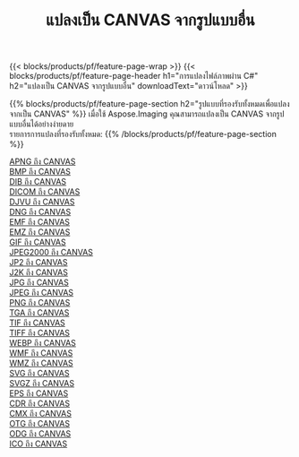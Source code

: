 ﻿---
title: แปลงเป็น CANVAS จากรูปแบบอื่น 
weight: 3920
url: /th/java/conversion/to/canvas 
lang: th
langdirlevel: 2
locales: zh-hans,ja,it,ru,de,es,fr,nl,id,lt,pl,pt,vi,tr,ko,zh-hant,ar,hi,th,sv,cs,uk,he
description: เมื่อใช้ Aspose.Imaging คุณสามารถแปลงเป็น CANVAS จากรูปแบบอื่นได้อย่างง่ายดาย
---

{{< blocks/products/pf/feature-page-wrap >}}
{{< blocks/products/pf/feature-page-header h1="การแปลงไฟล์ภาพผ่าน C#" h2="แปลงเป็น CANVAS จากรูปแบบอื่น" downloadText="ดาวน์โหลด" >}}


{{% blocks/products/pf/feature-page-section  h2="รูปแบบที่รองรับทั้งหมดเพื่อแปลงจากเป็น CANVAS" %}}
เมื่อใช้ Aspose.Imaging คุณสามารถแปลงเป็น CANVAS จากรูปแบบอื่นได้อย่างง่ายดาย
<br/>
รายการการแปลงที่รองรับทั้งหมด:
{{% /blocks/products/pf/feature-page-section %}}
<div class="container-fluid productfamilypage bg-gray">
    <div class="convertypes bg-gray agp-content section">
        <div class="container">
		<div class="row other-converters">
		    <div class='col-md-2 other-converter remove-lp remove-rp'><a href="/imaging/th/java/conversion/apng-to-canvas" >APNG ถึง CANVAS</a></div>
<div class='col-md-2 other-converter remove-lp remove-rp'><a href="/imaging/th/java/conversion/bmp-to-canvas" >BMP ถึง CANVAS</a></div>
<div class='col-md-2 other-converter remove-lp remove-rp'><a href="/imaging/th/java/conversion/dib-to-canvas" >DIB ถึง CANVAS</a></div>
<div class='col-md-2 other-converter remove-lp remove-rp'><a href="/imaging/th/java/conversion/dicom-to-canvas" >DICOM ถึง CANVAS</a></div>
<div class='col-md-2 other-converter remove-lp remove-rp'><a href="/imaging/th/java/conversion/djvu-to-canvas" >DJVU ถึง CANVAS</a></div>
<div class='col-md-2 other-converter remove-lp remove-rp'><a href="/imaging/th/java/conversion/dng-to-canvas" >DNG ถึง CANVAS</a></div>
<div class='col-md-2 other-converter remove-lp remove-rp'><a href="/imaging/th/java/conversion/emf-to-canvas" >EMF ถึง CANVAS</a></div>
<div class='col-md-2 other-converter remove-lp remove-rp'><a href="/imaging/th/java/conversion/emz-to-canvas" >EMZ ถึง CANVAS</a></div>
<div class='col-md-2 other-converter remove-lp remove-rp'><a href="/imaging/th/java/conversion/gif-to-canvas" >GIF ถึง CANVAS</a></div>
<div class='col-md-2 other-converter remove-lp remove-rp'><a href="/imaging/th/java/conversion/jpeg2000-to-canvas" >JPEG2000 ถึง CANVAS</a></div>
<div class='col-md-2 other-converter remove-lp remove-rp'><a href="/imaging/th/java/conversion/jp2-to-canvas" >JP2 ถึง CANVAS</a></div>
<div class='col-md-2 other-converter remove-lp remove-rp'><a href="/imaging/th/java/conversion/j2k-to-canvas" >J2K ถึง CANVAS</a></div>
<div class='col-md-2 other-converter remove-lp remove-rp'><a href="/imaging/th/java/conversion/jpg-to-canvas" >JPG ถึง CANVAS</a></div>
<div class='col-md-2 other-converter remove-lp remove-rp'><a href="/imaging/th/java/conversion/jpeg-to-canvas" >JPEG ถึง CANVAS</a></div>
<div class='col-md-2 other-converter remove-lp remove-rp'><a href="/imaging/th/java/conversion/png-to-canvas" >PNG ถึง CANVAS</a></div>
<div class='col-md-2 other-converter remove-lp remove-rp'><a href="/imaging/th/java/conversion/tga-to-canvas" >TGA ถึง CANVAS</a></div>
<div class='col-md-2 other-converter remove-lp remove-rp'><a href="/imaging/th/java/conversion/tif-to-canvas" >TIF ถึง CANVAS</a></div>
<div class='col-md-2 other-converter remove-lp remove-rp'><a href="/imaging/th/java/conversion/tiff-to-canvas" >TIFF ถึง CANVAS</a></div>
<div class='col-md-2 other-converter remove-lp remove-rp'><a href="/imaging/th/java/conversion/webp-to-canvas" >WEBP ถึง CANVAS</a></div>
<div class='col-md-2 other-converter remove-lp remove-rp'><a href="/imaging/th/java/conversion/wmf-to-canvas" >WMF ถึง CANVAS</a></div>
<div class='col-md-2 other-converter remove-lp remove-rp'><a href="/imaging/th/java/conversion/wmz-to-canvas" >WMZ ถึง CANVAS</a></div>
<div class='col-md-2 other-converter remove-lp remove-rp'><a href="/imaging/th/java/conversion/svg-to-canvas" >SVG ถึง CANVAS</a></div>
<div class='col-md-2 other-converter remove-lp remove-rp'><a href="/imaging/th/java/conversion/svgz-to-canvas" >SVGZ ถึง CANVAS</a></div>
<div class='col-md-2 other-converter remove-lp remove-rp'><a href="/imaging/th/java/conversion/eps-to-canvas" >EPS ถึง CANVAS</a></div>
<div class='col-md-2 other-converter remove-lp remove-rp'><a href="/imaging/th/java/conversion/cdr-to-canvas" >CDR ถึง CANVAS</a></div>
<div class='col-md-2 other-converter remove-lp remove-rp'><a href="/imaging/th/java/conversion/cmx-to-canvas" >CMX ถึง CANVAS</a></div>
<div class='col-md-2 other-converter remove-lp remove-rp'><a href="/imaging/th/java/conversion/otg-to-canvas" >OTG ถึง CANVAS</a></div>
<div class='col-md-2 other-converter remove-lp remove-rp'><a href="/imaging/th/java/conversion/odg-to-canvas" >ODG ถึง CANVAS</a></div>
<div class='col-md-2 other-converter remove-lp remove-rp'><a href="/imaging/th/java/conversion/ico-to-canvas" >ICO ถึง CANVAS</a></div>
                </div>
        </div>
    </div>
</div>
<br/>


